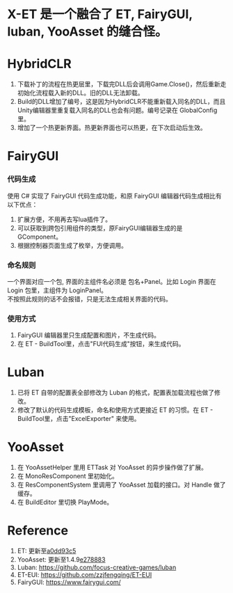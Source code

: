 # X-ET 是一个融合了 ET, FairyGUI, luban, YooAsset 的缝合怪。

# HybridCLR
1. 下载补丁的流程在热更层里，下载完DLL后会调用Game.Close()，然后重新走初始化流程载入新的DLL。旧的DLL无法卸载。
2. Build的DLL增加了编号，这是因为HybridCLR不能重新载入同名的DLL，而且Unity编辑器里重复载入同名的DLL也会有问题。编号记录在 GlobalConfig 里。
3. 增加了一个热更新界面。热更新界面也可以热更，在下次启动后生效。

# FairyGUI
### 代码生成
使用 C# 实现了 FairyGUI 代码生成功能，和原 FairyGUI 编辑器代码生成相比有以下优点：
1. 扩展方便，不用再去写lua插件了。
2. 可以获取到跨包引用组件的类型，原FairyGUI编辑器生成的是GComponent。
3. 根据控制器页面生成了枚举，方便调用。  

### 命名规则  
一个界面对应一个包, 界面的主组件名必须是 包名+Panel。比如 Login 界面在 Login 包里，主组件为 LoginPanel。  
不按照此规则的话不会报错，只是无法生成相关界面的代码。

### 使用方式
1. FairyGUI 编辑器里只生成配置和图片，不生成代码。
2. 在 ET - BuildTool里，点击"FUI代码生成"按钮，来生成代码。

# Luban
1. 已将 ET 自带的配置表全部修改为 Luban 的格式，配置表加载流程也做了修改。
2. 修改了默认的代码生成模板，命名和使用方式更接近 ET 的习惯。在 ET - BuildTool里，点击"ExcelExporter" 来使用。

# YooAsset
1. 在 YooAssetHelper 里用 ETTask 对 YooAsset 的异步操作做了扩展。
2. 在 MonoResComponent 里初始化。
3. 在 ResComponentSystem 里调用了 YooAsset 加载的接口。对 Handle 做了缓存。
4. 在 BuildEditor 里切换 PlayMode。

# Reference
1. ET: 更新至[a0dd93c5](https://github.com/egametang/ET/commit/a0dd93c58ac7ea240c1880dc77cf0734800ce3e1)
2. YooAsset: 更新至1.4.9[e278883](https://github.com/tuyoogame/YooAsset/commit/e2788839586876da483729377580aa5cb8d06408)
3. Luban: https://github.com/focus-creative-games/luban
4. ET-EUI: https://github.com/zzjfengqing/ET-EUI
5. FairyGUI: https://www.fairygui.com/